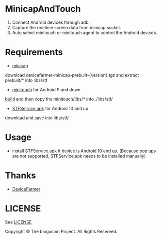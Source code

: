 # MinicapAndTouch

1. Connect Android devices through adb.
2. Capture the realtime screen data from minicap socket.
3. Auto select minitouch or minitouch agent to control the Android devices. 

# Requirements

- [minicap](https://github.com/DeviceFarmer/minicap/releases) 

download devicefarmer-minicap-prebuilt-{version}.tgz and extract  prebuilt/* into libs/stf
- [minitouch](https://github.com/DeviceFarmer/minitouch) for Android 9 and down

[build](https://github.com/DeviceFarmer/minitouch#Building) and then copy the minitouch/libs/* into ./libs/stf/
- [STFService.apk](https://github.com/DeviceFarmer/STFService.apk/releases)  for Android 10 and up

download and save into libs/stf/

# Usage
- install STFService.apk if device is Android 10 and up. (Because pop ups are not supported, STFService.apk needs to be installed manually)


# Thanks

- [DeviceFarmer](https://github.com/DeviceFarmer)

# LICENSE

See [LICENSE](LICENSE)

Copyright © The bingosam Project. All Rights Reserved.